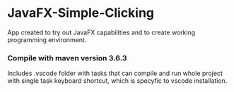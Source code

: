 # JavaFX-Simple-Clicking
App created to try out JavaFX capabilities and to create working programming environment.

### Compile with maven version 3.6.3
Includes .vscode folder with tasks that can compile and run whole project with single task keyboard shortcut, which is specyfic to vscode installation.
